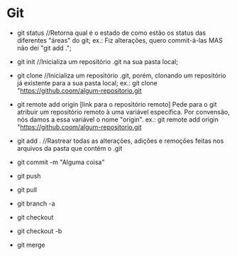 # Git

- git status
    //Retorna qual é o estado de como estão os status das diferentes "áreas" do git;
    ex.: Fiz alterações, quero commit-á-las MAS não dei "git add .";

- git init
    //Inicializa um repositório .git na sua pasta local;

- git clone
    //Inicializa um repositório .git, porém, clonando um repositório já existente para a sua pasta local;
    ex.: git clone "https://github.coom/algum-repositorio.git

- git remote add origin [link para o repositório remoto]
    Pede para o git atribuir um repositório remoto à uma variável específica.
    Por convensão, nós damos a essa variável o nome "origin".
    ex.: git remote add origin "https://github.coom/algum-repositorio.git

- git add .
    //Rastrear todas as alterações, adições e remoções feitas nos arquivos da pasta que contém o .git
- git commit -m "Alguma coisa"



- git push
- git pull

- git branch -a
- git checkout
- git checkout -b


- git merge 
